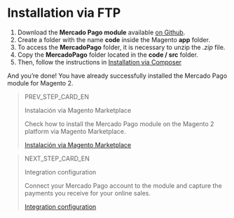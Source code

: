 # Installation via FTP 

1. Download the **Mercado Pago module** available [on Github](https://github.com/mercadopago/cart-magento2).
2. Create a folder with the name **code** inside the Magento **app** folder.
3. To access the **MercadoPago** folder, it is necessary to unzip the *.zip* file.
4. Copy the **MercadoPago** folder located in the **code / src** folder.
5. Then, follow the instructions in [Installation via Composer](#bookmark_installation_via_composer)

And you’re done! You have already successfully installed the Mercado Pago module for Magento 2.

> PREV_STEP_CARD_EN
>
> Instalación via Magento Marketplace
>
> Check how to install the Mercado Pago module on the Magento 2 platform via Magento Marketplace.
>
> [Instalación via Magento Marketplace](/developers/en/docs/magento-two/installation/magento-marketplace)

> NEXT_STEP_CARD_EN
>
> Integration configuration
>
> Connect your Mercado Pago account to the module and capture the payments you receive for your online sales.
>
> [Integration configuration](/developers/en/docs/magento-two/integration-configuration)